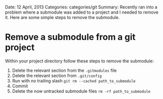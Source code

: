 Date: 12 April, 2013
Categories: categories/git
Summary: Recently ran into a problem where a submodule was added to a project and I needed to remove it. Here are some simple steps to remove the submodule.

# Remove a submodule from a git project

Within your project directory follow these steps to remove the submodule:

1. Delete the relevant section from the `.gitmodules` file
1. Delete the relevant section from `.git/config`
1. Run with no trailing slash `git rm --cached path_to_submodule`
1. Commit
1. Delete the now untracked submodule files `rm -rf path_to_submodule`